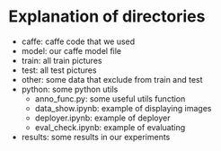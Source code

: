 # Explanation of directories
*   caffe: caffe code that we used
*   model: our caffe model file
*   train: all train pictures
*   test: all test pictures
*   other: some data that exclude from train and test
*   python: some python utils
    *   anno_func.py: some useful utils function
    *   data_show.ipynb: example of displaying images
    *   deployer.ipynb: example of deployer
    *   eval_check.ipynb: example of evaluating
*   results: some results in our experiments
